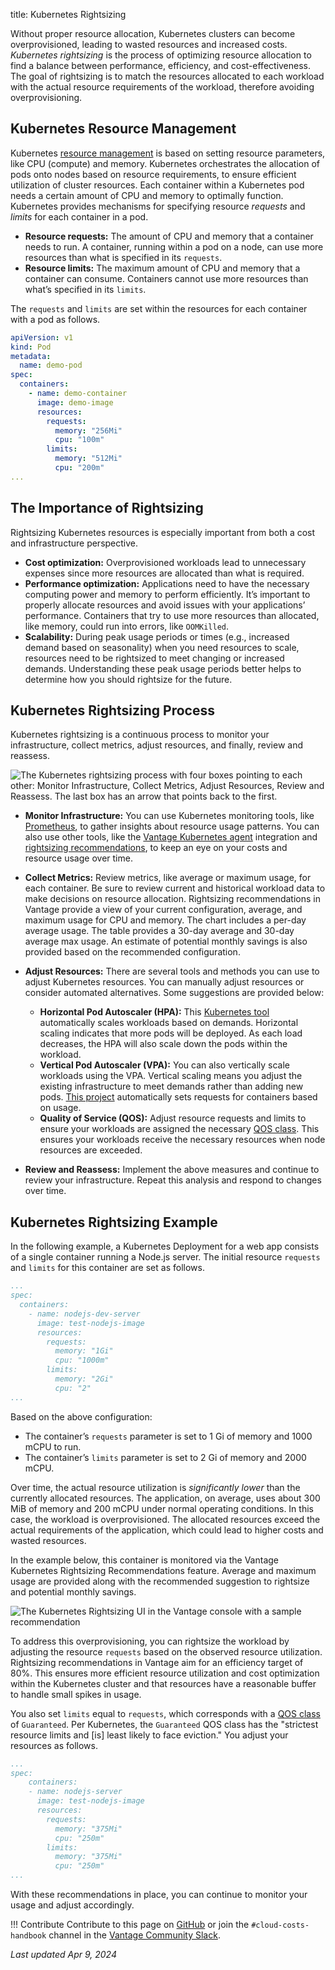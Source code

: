 title: Kubernetes Rightsizing

Without proper resource allocation, Kubernetes clusters can become overprovisioned, leading to wasted resources and increased costs. _Kubernetes rightsizing_ is the process of optimizing resource allocation to find a balance between performance, efficiency, and cost-effectiveness. The goal of rightsizing is to match the resources allocated to each workload with the actual resource requirements of the workload, therefore avoiding overprovisioning.

## Kubernetes Resource Management

Kubernetes [resource management](https://kubernetes.io/docs/concepts/configuration/manage-resources-containers/) is based on setting resource parameters, like CPU (compute) and memory. Kubernetes orchestrates the allocation of pods onto nodes based on resource requirements, to ensure efficient utilization of cluster resources. Each container within a Kubernetes pod needs a certain amount of CPU and memory to optimally function. Kubernetes provides mechanisms for specifying resource _requests_ and _limits_ for each container in a pod.

- **Resource requests:** The amount of CPU and memory that a container needs to run. A container, running within a pod on a node, can use more resources than what is specified in its `requests`.
- **Resource limits:** The maximum amount of CPU and memory that a container can consume. Containers cannot use more resources than what’s specified in its `limits`.

The `requests` and `limits` are set within the resources for each container with a pod as follows.

```yaml
apiVersion: v1
kind: Pod
metadata:
  name: demo-pod
spec:
  containers:
    - name: demo-container
      image: demo-image
      resources:
        requests:
          memory: "256Mi"
          cpu: "100m"
        limits:
          memory: "512Mi"
          cpu: "200m"
... 
```

## The Importance of Rightsizing

Rightsizing Kubernetes resources is especially important from both a cost and infrastructure perspective.

- **Cost optimization:** Overprovisioned workloads lead to unnecessary expenses since more resources are allocated than what is required.
- **Performance optimization:** Applications need to have the necessary computing power and memory to perform efficiently. It’s important to properly allocate resources and avoid issues with your applications’ performance. Containers that try to use more resources than allocated, like memory, could run into errors, like `OOMKilled`.
- **Scalability:** During peak usage periods or times (e.g., increased demand based on seasonality) when you need resources to scale, resources need to be rightsized to meet changing or increased demands. Understanding these peak usage periods better helps to determine how you should rightsize for the future.

## Kubernetes Rightsizing Process

Kubernetes rightsizing is a continuous process to monitor your infrastructure, collect metrics, adjust resources, and finally, review and reassess.

![The Kubernetes rightsizing process with four boxes pointing to each other: Monitor Infrastructure, Collect Metrics, Adjust Resources, Review and Reassess. The last box has an arrow that points back to the first.](/img/kubernetes/rightsize-k8s.png)

- **Monitor Infrastructure:** You can use Kubernetes monitoring tools, like [Prometheus](https://prometheus.io/), to gather insights about resource usage patterns. You can also use other tools, like the [Vantage Kubernetes agent](https://docs.vantage.sh/kubernetes_agent) integration and [rightsizing recommendations](https://docs.vantage.sh/cost_recommendations#kubernetes-rightsizing), to keep an eye on your costs and resource usage over time.
- **Collect Metrics:** Review metrics, like average or maximum usage, for each container. Be sure to review current and historical workload data to make decisions on resource allocation. Rightsizing recommendations in Vantage provide a view of your current configuration, average, and maximum usage for CPU and memory. The chart includes a per-day average usage. The table provides a 30-day average and 30-day average max usage. An estimate of potential monthly savings is also provided based on the recommended configuration.

- **Adjust Resources:** There are several tools and methods you can use to adjust Kubernetes resources. You can manually adjust resources or consider automated alternatives. Some suggestions are provided below:
    - **Horizontal Pod Autoscaler (HPA):** This [Kubernetes tool](https://kubernetes.io/docs/tasks/run-application/horizontal-pod-autoscale/) automatically scales workloads based on demands. Horizontal scaling indicates that more pods will be deployed. As each load decreases, the HPA will also scale down the pods within the workload.
    - **Vertical Pod Autoscaler (VPA):** You can also vertically scale workloads using the VPA. Vertical scaling means you adjust the existing infrastructure to meet demands rather than adding new pods. [This project](https://github.com/kubernetes/autoscaler/tree/9f87b78df0f1d6e142234bb32e8acbd71295585a/vertical-pod-autoscaler) automatically sets requests for containers based on usage.
    - **Quality of Service (QOS):** Adjust resource requests and limits to ensure your workloads are assigned the necessary [QOS class](https://kubernetes.io/docs/tasks/configure-pod-container/quality-service-pod/). This ensures your workloads receive the necessary resources when node resources are exceeded.
- **Review and Reassess:** Implement the above measures and continue to review your infrastructure. Repeat this analysis and respond to changes over time.

## Kubernetes Rightsizing Example

In the following example, a Kubernetes Deployment for a web app consists of a single container running a Node.js server. The initial resource `requests` and `limits` for this container are set as follows.

```yaml
...
spec:
  containers:
    - name: nodejs-dev-server
      image: test-nodejs-image
      resources:
        requests:
          memory: "1Gi"
          cpu: "1000m"
        limits:
          memory: "2Gi"
          cpu: "2"
...
```

Based on the above configuration:

- The container’s `requests` parameter is set to 1 Gi of memory and 1000 mCPU to run.
- The container’s `limits` parameter is set to 2 Gi of memory and 2000 mCPU.

Over time, the actual resource utilization is _significantly lower_ than the currently allocated resources. The application, on average, uses about 300 MiB of memory and 200 mCPU under normal operating conditions. In this case, the workload is overprovisioned. The allocated resources exceed the actual requirements of the application, which could lead to higher costs and wasted resources.

In the example below, this container is monitored via the Vantage Kubernetes Rightsizing Recommendations feature. Average and maximum usage are provided along with the recommended suggestion to rightsize and potential monthly savings.

![The Kubernetes Rightsizing UI in the Vantage console with a sample recommendation](/img/kubernetes/k8s-rightsizing-ui.png)

To address this overprovisioning, you can rightsize the workload by adjusting the resource `requests` based on the observed resource utilization. Rightsizing recommendations in Vantage aim for an efficiency target of 80%. This ensures more efficient resource utilization and cost optimization within the Kubernetes cluster and that resources have a reasonable buffer to handle small spikes in usage.

You also set `limits` equal to `requests`, which corresponds with a [QOS class](https://kubernetes.io/docs/concepts/workloads/pods/pod-qos/#guaranteed) of `Guaranteed`. Per Kubernetes, the `Guaranteed` QOS class has the "strictest resource limits and [is] least likely to face eviction." You adjust your resources as follows.

```yaml
...
spec:
	containers:
	- name: nodejs-server
	  image: test-nodejs-image
	  resources:
	    requests:
	      memory: "375Mi"
	      cpu: "250m"
	    limits:
	      memory: "375Mi"
	      cpu: "250m"
...
```

With these recommendations in place, you can continue to monitor your usage and adjust accordingly.

!!! Contribute
    Contribute to this page on [GitHub](https://github.com/vantage-sh/handbook) or join the `#cloud-costs-handbook` channel in the [Vantage Community Slack](https://vantage.sh/slack).

_Last updated Apr 9, 2024_

